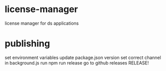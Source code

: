 # license-manager

license manager for ds applications

# publishing

set environment variables
update package.json version
set correct channel in background.js
run npm run release
go to github releases
RELEASE!
